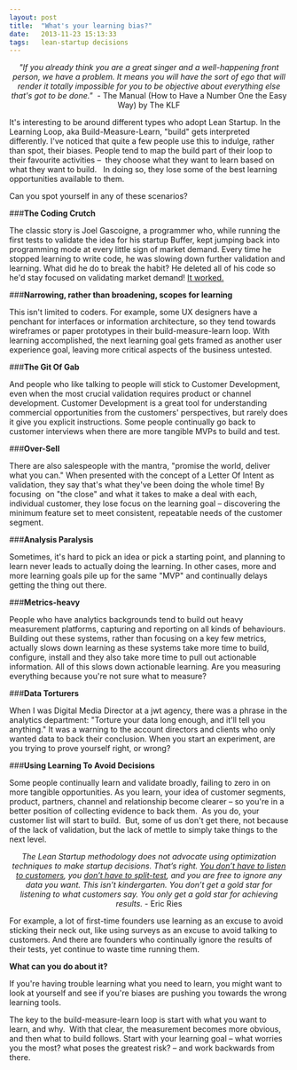 ```yaml
---
layout: post
title:  "What's your learning bias?"
date:   2013-11-23 15:13:33
tags:   lean-startup decisions
---
```


<p style="text-align: center;"><em>"If you already think you are a great singer and a well-happening front person, we have a problem. It means you will have the sort of ego that will render it totally impossible for you to be objective about everything else that's got to be done." </em> - The Manual (How to Have a Number One the Easy Way) by The KLF</p>
It's interesting to be around different types who adopt Lean Startup. In the Learning Loop, aka Build-Measure-Learn, "build" gets interpreted differently. I've noticed that quite a few people use this to indulge, rather than spot, their biases. People tend to map the build part of their loop to their favourite activities –  they choose what they want to learn based on what they want to build.   In doing so, they lose some of the best learning opportunities available to them.

Can you spot yourself in any of these scenarios?

###<strong>The Coding Crutch</strong>

The classic story is Joel Gascoigne, a programmer who, while running the first tests to validate the idea for his startup Buffer, kept jumping back into programming mode at every little sign of market demand. Every time he stopped learning to write code, he was slowing down further validation and learning. What did he do to break the habit? He deleted all of his code so he'd stay focused on validating market demand! <a href="http://blog.bufferapp.com/idea-to-paying-customers-in-7-weeks-how-we-did-it">It worked.</a>

###<strong>Narrowing, rather than broadening, scopes for learning</strong>

This isn't limited to coders. For example, some UX designers have a penchant for interfaces or information architecture, so they tend towards wireframes or paper prototypes in their build-measure-learn loop. With learning accomplished, the next learning goal gets framed as another user experience goal, leaving more critical aspects of the business untested.

###<strong>The Git Of Gab</strong>

And people who like talking to people will stick to Customer Development, even when the most crucial validation requires product or channel development. Customer Development is a great tool for understanding commercial opportunities from the customers' perspectives, but rarely does it give you explicit instructions. Some people continually go back to customer interviews when there are more tangible MVPs to build and test.

###<strong>Over-Sell</strong>

There are also salespeople with the mantra, "promise the world, deliver what you can." When presented with the concept of a Letter Of Intent as validation, they say that's what they've been doing the whole time! By focusing  on "the close" and what it takes to make a deal with each, individual customer, they lose focus on the learning goal – discovering the minimum feature set to meet consistent, repeatable needs of the customer segment.

###<strong>Analysis Paralysis</strong>

Sometimes, it's hard to pick an idea or pick a starting point, and planning to learn never leads to actually doing the learning. In other cases, more and more learning goals pile up for the same "MVP" and continually delays getting the thing out there.

###<strong>Metrics-heavy</strong>

People who have analytics backgrounds tend to build out heavy measurement platforms, capturing and reporting on all kinds of behaviours. Building out these systems, rather than focusing on a key few metrics, actually slows down learning as these systems take more time to build, configure, install and they also take more time to pull out actionable information. All of this slows down actionable learning. Are you measuring everything because you're not sure what to measure?

###<strong>Data Torturers</strong>

When I was Digital Media Director at a jwt agency, there was a phrase in the analytics department: "Torture your data long enough, and it'll tell you anything." It was a warning to the account directors and clients who only wanted data to back their conclusion. When you start an experiment, are you trying to prove yourself right, or wrong?

###<strong>Using Learning To Avoid Decisions</strong>

Some people continually learn and validate broadly, failing to zero in on more tangible opportunities. As you learn, your idea of customer segments, product, partners, channel and relationship become clearer – so you're in a better position of collecting evidence to back them.  As you do, your customer list will start to build.  But, some of us don't get there, not because of the lack of validation, but the lack of mettle to simply take things to the next level.
<p style="text-align: center;"><em>The Lean Startup methodology does not advocate using optimization techniques to make startup decisions. That’s right. <a href="http://www.startuplessonslearned.com/2008/10/when-not-to-listen-to-your-users-when.html">You don’t have to listen to customers</a>, you <a href="http://www.startuplessonslearned.com/2008/10/when-not-to-listen-to-your-users-when.html">don’t have to split-test</a>, and you are free to ignore any data you want. This isn’t kindergarten. You don’t get a gold star for listening to what customers say. You only get a gold star for achieving results.</em> - Eric Ries</p>
For example,  a lot of first-time founders use learning as an excuse to avoid sticking their neck out, like using surveys as an excuse to avoid talking to customers. And there are founders who continually ignore the results of their tests, yet continue to waste time running them.

<strong>What can you do about it?</strong>

If you're having trouble learning what you need to learn, you might want to look at yourself and see if you're biases are pushing you towards the wrong learning tools.

The key to the build-measure-learn loop is start with what you want to learn, and why.  With that clear, the measurement becomes more obvious, and then what to build follows. Start with your learning goal – what worries you the most? what poses the greatest risk? – and work backwards from there.

&nbsp;

